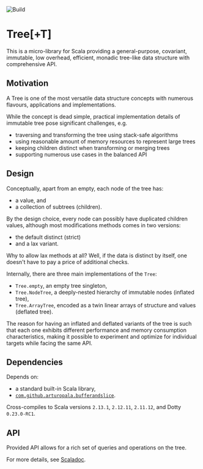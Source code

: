 ![Build](https://github.com/arturopala/scala-tree/workflows/Build/badge.svg)

Tree\[+T]
===

This is a micro-library for Scala providing 
a general-purpose, covariant, immutable, low overhead, 
efficient, monadic tree-like data structure with comprehensive API.

Motivation
---

A Tree is one of the most versatile data structure concepts with numerous flavours, applications and implementations.

While the concept is dead simple, practical implementation details of immutable tree pose significant challenges, e.g.

- traversing and transforming the tree using stack-safe algorithms
- using reasonable amount of memory resources to represent large trees
- keeping children distinct when transforming or merging trees
- supporting numerous use cases in the balanced API

Design
---

Conceptually, apart from an empty, each node of the tree has:
- a value, and
- a collection of subtrees (children).

By the design choice, every node can possibly have duplicated children values,
although most modifications methods comes in two versions:
- the default distinct (strict) 
- and a lax variant.

Why to allow lax methods at all? Well, if the data is distinct by itself,
one doesn't have to pay a price of additional checks.

Internally, there are three main implementations of the `Tree`:
- `Tree.empty`, an empty tree singleton,
- `Tree.NodeTree`, a deeply-nested hierarchy of immutable nodes (inflated tree),
- `Tree.ArrayTree`, encoded as a twin linear arrays of structure and values (deflated tree).

The reason for having an inflated and deflated variants of the tree
is such that each one exhibits different performance and memory
consumption characteristics, making it possible to experiment and optimize
for individual targets while facing the same API.

Dependencies
---

Depends on:

- a standard built-in Scala library,
- [`com.github.arturopala.bufferandslice`](https://github.com/arturopala/buffer-and-slice).

Cross-compiles to Scala versions `2.13.1`, `2.12.11`, `2.11.12`, and Dotty `0.23.0-RC1`.

API
---

Provided API allows for a rich set of queries and operations on the tree. 

For more details, see [Scaladoc](https://arturopala.github.io/scala-tree/latest/api/com/github/arturopala/tree/Tree.html).
